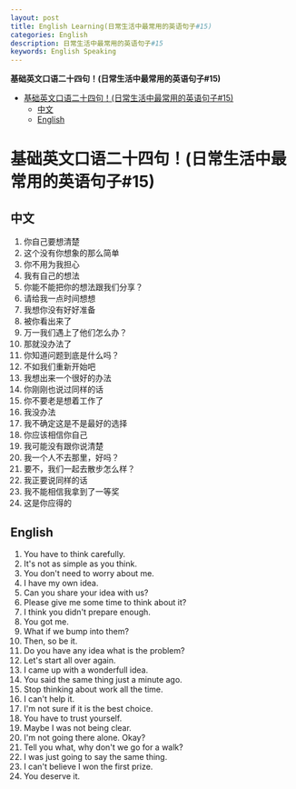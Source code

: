 ```yaml
---
layout: post
title: English Learning(日常生活中最常用的英语句子#15)
categories: English
description: 日常生活中最常用的英语句子#15
keywords: English Speaking
---
```


<!-- START doctoc generated TOC please keep comment here to allow auto update -->
<!-- DON'T EDIT THIS SECTION, INSTEAD RE-RUN doctoc TO UPDATE -->
**基础英文口语二十四句！(日常生活中最常用的英语句子#15)**

- [基础英文口语二十四句！(日常生活中最常用的英语句子#15)](#%E5%9F%BA%E7%A1%80%E8%8B%B1%E6%96%87%E5%8F%A3%E8%AF%AD%E4%BA%8C%E5%8D%81%E5%9B%9B%E5%8F%A5%E6%97%A5%E5%B8%B8%E7%94%9F%E6%B4%BB%E4%B8%AD%E6%9C%80%E5%B8%B8%E7%94%A8%E7%9A%84%E8%8B%B1%E8%AF%AD%E5%8F%A5%E5%AD%9015)
  - [中文](#%E4%B8%AD%E6%96%87)
  - [English](#english)

<!-- END doctoc generated TOC please keep comment here to allow auto update -->

# 基础英文口语二十四句！(日常生活中最常用的英语句子#15)

## 中文
1. 你自己要想清楚
2. 这个没有你想象的那么简单
3. 你不用为我担心
4. 我有自己的想法
5. 你能不能把你的想法跟我们分享？
6. 请给我一点时间想想
7. 我想你没有好好准备
8. 被你看出来了
9. 万一我们遇上了他们怎么办？
10. 那就没办法了
11. 你知道问题到底是什么吗？
12. 不如我们重新开始吧
13. 我想出来一个很好的办法
14. 你刚刚也说过同样的话
15. 你不要老是想着工作了
16. 我没办法
17. 我不确定这是不是最好的选择
18. 你应该相信你自己
19. 我可能没有跟你说清楚
20. 我一个人不去那里，好吗？
21. 要不，我们一起去散步怎么样？
22. 我正要说同样的话
23. 我不能相信我拿到了一等奖
24. 这是你应得的


## English
1. You have to think carefully.
2. It's not as simple as you think.
3. You don't need to worry about me.
4. I have my own idea.
5. Can you share your idea with us?
6. Please give me some time to think about it?
7. I think you didn't prepare enough.
8. You got me.
9. What if we bump into them?
10. Then, so be it.
11. Do you have any idea what is the problem?
12. Let's start all over again.
13. I came up with a wonderfull idea.
14. You said the same thing just a minute ago.
15. Stop thinking about work all the time.
16. I can't help it.
17. I'm not sure if it is the best choice.
18. You have to trust yourself.
19. Maybe I was not being clear.
20. I'm not going there alone. Okay?
21. Tell you what, why don't we go for a walk?
22. I was just going to say the same thing.
23. I can't believe I won the first prize.
24. You deserve it.

